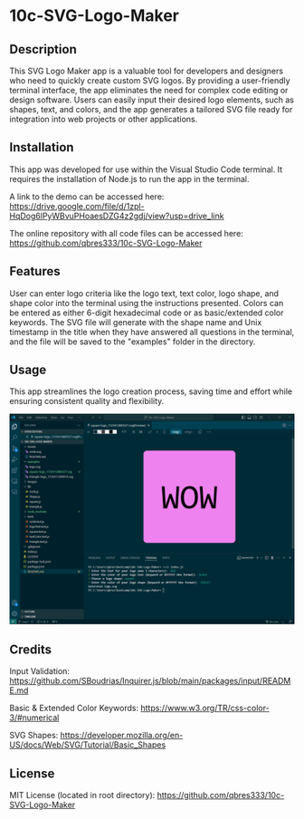 # 10c-SVG-Logo-Maker

## Description

This SVG Logo Maker app is a valuable tool for developers and designers who need to quickly create custom SVG logos. By providing a user-friendly terminal interface, the app eliminates the need for complex code editing or design software. Users can easily input their desired logo elements, such as shapes, text, and colors, and the app generates a tailored SVG file ready for integration into web projects or other applications. 

## Installation

This app was developed for use within the Visual Studio Code terminal. It requires the installation of Node.js to run the app in the terminal.

A link to the demo can be accessed here:
https://drive.google.com/file/d/1zpl-HqDog6lPyWBvuPHoaesDZG4z2gdj/view?usp=drive_link

The online repository with all code files can be accessed here:
https://github.com/qbres333/10c-SVG-Logo-Maker

## Features

User can enter logo criteria like the logo text, text color, logo shape, and shape color into the terminal using the instructions presented. Colors can be entered as either 6-digit hexadecimal code or as basic/extended color keywords. The SVG file will generate with the shape name and Unix timestamp in the title when they have answered all questions in the terminal, and the file will be saved to the "examples" folder in the directory.

## Usage

This app streamlines the logo creation process, saving time and effort while ensuring consistent quality and flexibility.

![app preview](Assets/logo_preview.png)

## Credits
Input Validation:
https://github.com/SBoudrias/Inquirer.js/blob/main/packages/input/README.md

Basic & Extended Color Keywords:
https://www.w3.org/TR/css-color-3/#numerical

SVG Shapes:
https://developer.mozilla.org/en-US/docs/Web/SVG/Tutorial/Basic_Shapes

## License

MIT License (located in root directory):
https://github.com/qbres333/10c-SVG-Logo-Maker
